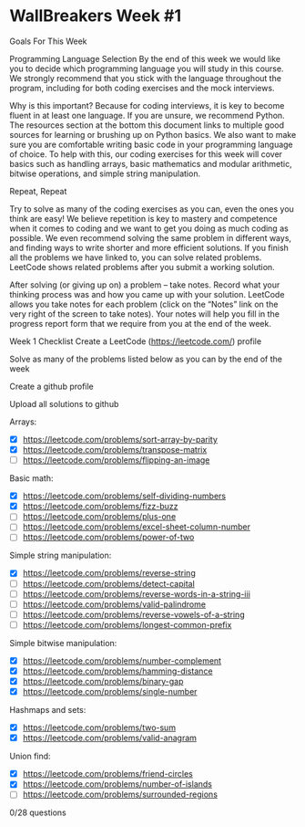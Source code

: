 # WallBreakers Week #1

Goals For This Week

Programming Language Selection
By the end of this week we would like you to decide which programming language you will study in this course.  We strongly recommend that you stick with the language throughout the program, including for both coding exercises and the mock interviews. 

Why is this important? Because for coding interviews, it is key to become fluent in at least one language. If you are unsure, we recommend Python. The resources section at the bottom this document links to multiple good sources for learning or brushing up on Python basics. We also want to make sure you are comfortable writing basic code in your programming language of choice. To help with this, our coding exercises for this week will cover basics such as handling arrays, basic mathematics and modular arithmetic, bitwise operations, and simple string manipulation. 

Repeat, Repeat

Try to solve as many of the coding exercises as you can, even the ones you think are easy! We believe repetition is key to mastery and competence when it comes to coding and we want to get you doing as much coding as possible. We even recommend solving the same problem in different ways, and finding ways to write shorter and more efficient solutions. If you finish all the problems we have linked to, you can solve related problems. LeetCode shows related problems after you submit a working solution.

After solving (or giving up on) a problem – take notes. Record what your thinking process was and how you came up with your solution. LeetCode allows you take notes for each problem (click on the “Notes” link on the very right of the screen to take notes). Your notes will help you fill in the progress report form that we require from you at the end of the week.

Week 1 Checklist
Create a LeetCode (https://leetcode.com/) profile

Solve as many of the problems listed below as you can by the end of the week

Create a github profile

Upload all solutions to github

Arrays:
- [X] https://leetcode.com/problems/sort-array-by-parity
- [X] https://leetcode.com/problems/transpose-matrix
- [ ] https://leetcode.com/problems/flipping-an-image

Basic math:
- [X] https://leetcode.com/problems/self-dividing-numbers
- [X] https://leetcode.com/problems/fizz-buzz
- [ ] https://leetcode.com/problems/plus-one
- [ ] https://leetcode.com/problems/excel-sheet-column-number
- [ ] https://leetcode.com/problems/power-of-two

Simple string manipulation:
- [X] https://leetcode.com/problems/reverse-string
- [ ] https://leetcode.com/problems/detect-capital
- [ ] https://leetcode.com/problems/reverse-words-in-a-string-iii
- [ ] https://leetcode.com/problems/valid-palindrome
- [ ] https://leetcode.com/problems/reverse-vowels-of-a-string
- [ ] https://leetcode.com/problems/longest-common-prefix

Simple bitwise manipulation:
- [X] https://leetcode.com/problems/number-complement
- [X] https://leetcode.com/problems/hamming-distance
- [X] https://leetcode.com/problems/binary-gap
- [X] https://leetcode.com/problems/single-number

Hashmaps and sets:
- [X] https://leetcode.com/problems/two-sum
- [X] https://leetcode.com/problems/valid-anagram

Union find:
- [X] https://leetcode.com/problems/friend-circles
- [X] https://leetcode.com/problems/number-of-islands
- [ ] https://leetcode.com/problems/surrounded-regions

0/28 questions